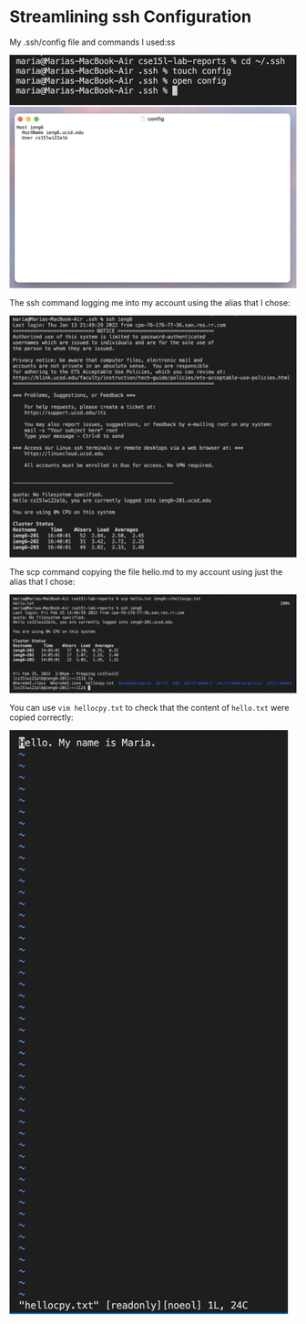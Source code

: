 # Streamlining ssh Configuration

My .ssh/config file and commands I used:ss

![configfile1](configfile1.png)
![configfile2](configfile2.png)


The ssh command logging me into my account using the alias that I chose:

![sshcommand](sshcommand.png)

The scp command copying the file hello.md to my account using just the alias that I chose:

![scpcommand](scpcommand.png)

You can use `vim hellocpy.txt` to check that the content of `hello.txt` were copied correctly:

![checkcontents](contentcorrect.png)